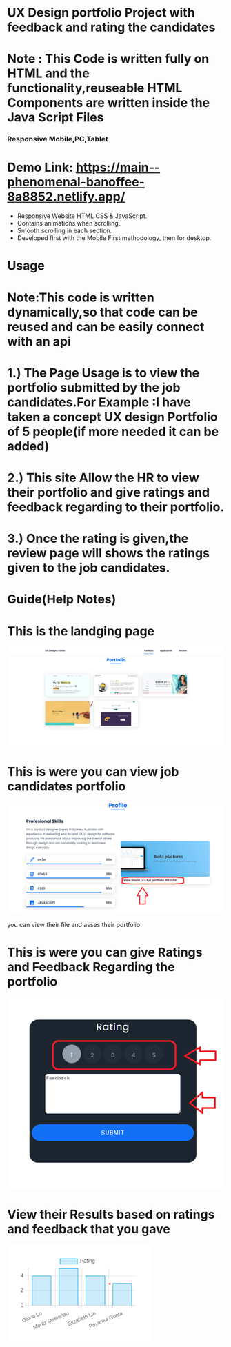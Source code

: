 # UX Design portfolio Project with feedback and rating the candidates
# Note : This Code is written fully on HTML and the functionality,reuseable HTML Components are written inside the Java Script Files
### Responsive Mobile,PC,Tablet

# Demo Link: https://main--phenomenal-banoffee-8a8852.netlify.app/

- Responsive Website HTML CSS & JavaScript.
- Contains animations when scrolling.
- Smooth scrolling in each section.
- Developed first with the Mobile First methodology, then for desktop.

# Usage
# Note:This code is written dynamically,so that code can be reused and can be easily connect with an api

# 1.) The Page Usage is to view the portfolio submitted by the job candidates.For Example :I have taken a concept UX design Portfolio of 5 people(if more needed it can be added)
# 2.) This site Allow the HR to view their portfolio and give ratings and feedback regarding to their portfolio.
# 3.) Once the rating is given,the review page will shows the ratings given to the job candidates.


# Guide(Help Notes)

# This is the landging page  
![alt text](image.png)  

# This is were you can view job candidates portfolio
![alt text](image-1.png)

you can view their file and asses their portfolio

# This is were you can give Ratings and Feedback Regarding the portfolio
![alt text](image-2.png)

# View their Results based on ratings and feedback that you gave
![alt text](image-3.png)


